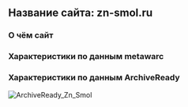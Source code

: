 ## Название сайта: zn-smol.ru

### О чём сайт

### Характеристики по данным metawarc

### Характеристики по данным ArchiveReady

![ArchiveReady_Zn_Smol](https://github.com/DukeNukem4ever/DemoGit/assets/31654733/9e5d0f16-7a5e-4cb1-b34a-069d2ab8fa02)
